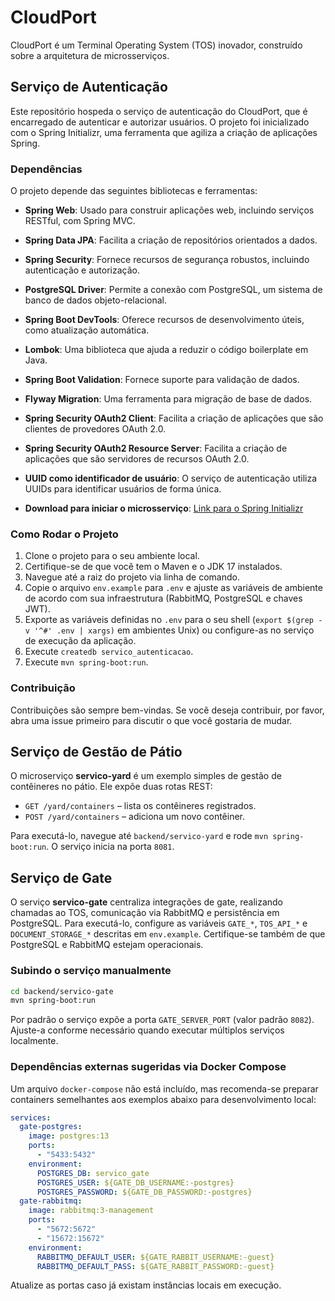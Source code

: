 # CloudPort

CloudPort é um Terminal Operating System (TOS) inovador, construído sobre a arquitetura de microsserviços.

## Serviço de Autenticação

Este repositório hospeda o serviço de autenticação do CloudPort, que é encarregado de autenticar e autorizar usuários. O projeto foi inicializado com o Spring Initializr, uma ferramenta que agiliza a criação de aplicações Spring.

### Dependências

O projeto depende das seguintes bibliotecas e ferramentas:

- **Spring Web**: Usado para construir aplicações web, incluindo serviços RESTful, com Spring MVC.
- **Spring Data JPA**: Facilita a criação de repositórios orientados a dados.
- **Spring Security**: Fornece recursos de segurança robustos, incluindo autenticação e autorização.
- **PostgreSQL Driver**: Permite a conexão com PostgreSQL, um sistema de banco de dados objeto-relacional.
- **Spring Boot DevTools**: Oferece recursos de desenvolvimento úteis, como atualização automática.
- **Lombok**: Uma biblioteca que ajuda a reduzir o código boilerplate em Java.
- **Spring Boot Validation**: Fornece suporte para validação de dados.
- **Flyway Migration**: Uma ferramenta para migração de base de dados.
- **Spring Security OAuth2 Client**: Facilita a criação de aplicações que são clientes de provedores OAuth 2.0.
- **Spring Security OAuth2 Resource Server**: Facilita a criação de aplicações que são servidores de recursos OAuth 2.0.
- **UUID como identificador de usuário**: O serviço de autenticação utiliza UUIDs para identificar usuários de forma única.

- **Download para iniciar o microsserviço**:
[Link para o Spring Initializr](https://start.spring.io/#!type=maven-project&language=java&platformVersion=3.1.1&packaging=jar&jvmVersion=11&groupId=br.com.cloudport&artifactId=servico-autenticacao&name=servico-autenticacao&description=Servi%C3%A7o%20respons%C3%A1vel%20pela%20autentica%C3%A7%C3%A3o%20e%20autoriza%C3%A7%C3%A3o%20de%20usu%C3%A1rios%20na%20aplica%C3%A7%C3%A3o%20CloudPort.&packageName=br.com.cloudport.servico-autenticacao&dependencies=web,data-jpa,security,postgresql,devtools,lombok,validation,flyway,oauth2-client,oauth2-resource-server)

### Como Rodar o Projeto

1. Clone o projeto para o seu ambiente local.
2. Certifique-se de que você tem o Maven e o JDK 17 instalados.
3. Navegue até a raiz do projeto via linha de comando.
4. Copie o arquivo `env.example` para `.env` e ajuste as variáveis de ambiente de acordo com sua infraestrutura (RabbitMQ, PostgreSQL e chaves JWT).
5. Exporte as variáveis definidas no `.env` para o seu shell (`export $(grep -v '^#' .env | xargs)` em ambientes Unix) ou configure-as no serviço de execução da aplicação.
6. Execute `createdb servico_autenticacao`.
7. Execute `mvn spring-boot:run`.

### Contribuição

Contribuições são sempre bem-vindas. Se você deseja contribuir, por favor, abra uma issue primeiro para discutir o que você gostaria de mudar.


## Serviço de Gestão de Pátio

O microserviço **servico-yard** é um exemplo simples de gestão de contêineres no pátio. Ele expõe duas rotas REST:

- `GET /yard/containers` – lista os contêineres registrados.
- `POST /yard/containers` – adiciona um novo contêiner.

Para executá-lo, navegue até `backend/servico-yard` e rode `mvn spring-boot:run`. O serviço inicia na porta `8081`.

## Serviço de Gate

O serviço **servico-gate** centraliza integrações de gate, realizando chamadas ao TOS, comunicação via RabbitMQ e persistência em PostgreSQL. Para executá-lo, configure as variáveis `GATE_*`, `TOS_API_*` e `DOCUMENT_STORAGE_*` descritas em `env.example`. Certifique-se também de que PostgreSQL e RabbitMQ estejam operacionais.

### Subindo o serviço manualmente

```bash
cd backend/servico-gate
mvn spring-boot:run
```

Por padrão o serviço expõe a porta `GATE_SERVER_PORT` (valor padrão `8082`). Ajuste-a conforme necessário quando executar múltiplos serviços localmente.

### Dependências externas sugeridas via Docker Compose

Um arquivo `docker-compose` não está incluído, mas recomenda-se preparar containers semelhantes aos exemplos abaixo para desenvolvimento local:

```yaml
services:
  gate-postgres:
    image: postgres:13
    ports:
      - "5433:5432"
    environment:
      POSTGRES_DB: servico_gate
      POSTGRES_USER: ${GATE_DB_USERNAME:-postgres}
      POSTGRES_PASSWORD: ${GATE_DB_PASSWORD:-postgres}
  gate-rabbitmq:
    image: rabbitmq:3-management
    ports:
      - "5672:5672"
      - "15672:15672"
    environment:
      RABBITMQ_DEFAULT_USER: ${GATE_RABBIT_USERNAME:-guest}
      RABBITMQ_DEFAULT_PASS: ${GATE_RABBIT_PASSWORD:-guest}
```

Atualize as portas caso já existam instâncias locais em execução.
